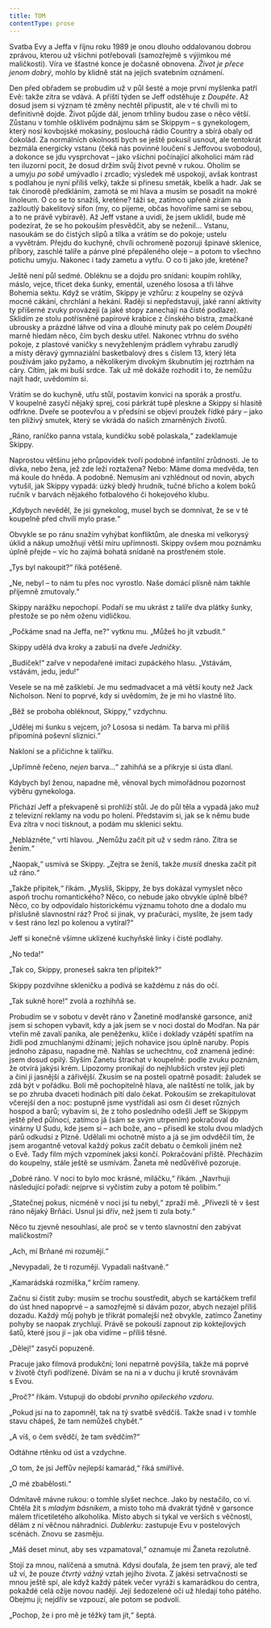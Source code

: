 ```yaml
---
title: TOM
contentType: prose
---
```


  

Svatba Evy a Jeffa v říjnu roku 1989 je onou dlouho oddalovanou dobrou zprávou, kterou už všichni potřebovali (samozřejmě s výjimkou mé maličkosti). Víra ve šťastné konce je dočasně obnovena. _Život je přece jenom dobrý_, mohlo by klidně stát na jejich svatebním oznámení.

  

Den před obřadem se probudím už v půl šesté a moje první myšlenka patří Evě: takže zítra se vdává. A příští týden se Jeff odstěhuje z _Doupěte_. Až dosud jsem si význam té změny nechtěl připustit, ale v té chvíli mi to definitivně dojde. Život půjde dál, jenom trhliny budou zase o něco větší. Zůstanu v tomhle ošklivém podnájmu sám se Skippym – s gynekologem, který nosí kovbojské mokasíny, poslouchá rádio Country a sbírá obaly od čokolád. Za normálních okolností bych se ještě pokusil usnout, ale tentokrát bezmála energicky vstanu (čeká nás povinné loučení s Jeffovou svobodou), a dokonce se jdu vysprchovat – jako všichni počínající alkoholici mám rád ten iluzorní pocit, že dosud držím svůj život pevně v rukou. Oholím se a umyju _po sobě_ umývadlo i zrcadlo; výsledek mě uspokojí, avšak kontrast s podlahou je nyní příliš velký, takže si přinesu smeták, kbelík a hadr. Jak se tak činorodě předkláním, zamotá se mi hlava a musím se posadit na mokré linoleum. O co se to snažíš, kreténe? táži se, zatímco upřeně zírám na zažloutlý bakelitový sifon (my, co pijeme, občas hovoříme sami se sebou, a to ne právě vybíravě). Až Jeff vstane a uvidí, že jsem uklidil, bude mě podezírat, že se ho pokouším přesvědčit, aby se neženil… Vstanu, nasoukám se do čistých slipů a tílka a vrátím se do pokoje; ustelu a vyvětrám. Přejdu do kuchyně, chvíli ochromeně pozoruji špinavé sklenice, příbory, zaschlé talíře a pánve plné přepáleného oleje – a potom to všechno potichu umyju. Nakonec i tady zametu a vytřu. O co ti jako jde, kreténe?

Ještě není půl sedmé. Obléknu se a dojdu pro snídani: koupím rohlíky, máslo, vejce, třicet deka šunky, ementál, uzeného lososa a tři láhve Bohemia sektu. Když se vrátím, Skippy je vzhůru: z koupelny se ozývá mocné cákání, chrchlání a hekání. Raději si nepředstavuji, jaké ranní aktivity ty příšerné zvuky provázejí (a jaké stopy zanechají na čisté podlaze). Sklidím ze stolu potřísněné papírové krabice z čínského bistra, zmačkané ubrousky a prázdné láhve od vína a dlouhé minuty pak po celém _Doupěti_ marně hledám něco, čím bych desku utřel. Nakonec vtrhnu do svého pokoje, z plastové vaničky s nevyžehleným prádlem vyhrabu zarudlý a místy děravý gymnaziální basketbalový dres s číslem 13, který léta používám jako pyžamo, a několikerým divokým škubnutím jej roztrhám na cáry. Cítím, jak mi buší srdce. Tak už mě dokáže rozhodit i to, že nemůžu najít hadr, uvědomím si.

Vrátím se do kuchyně, utřu stůl, postavím konvici na sporák a prostřu. V koupelně zasyčí nějaký sprej, cosi párkrát tupě pleskne a Skippy si hlasitě odfrkne. Dveře se pootevřou a v předsíni se objeví proužek řídké páry – jako ten plíživý smutek, který se vkrádá do našich zmarněných životů.

„Ráno, raníčko panna vstala, kundičku sobě polaskala,“ zadeklamuje Skippy.

Naprostou většinu jeho průpovídek tvoří podobné infantilní zrůdnosti. Je to dívka, nebo žena, jež zde leží roztažena? Nebo: Máme doma medvěda, ten má koule do hněda. A podobně. Nemusím ani vzhlédnout od novin, abych vytušil, jak Skippy vypadá: úzký bledý hrudník, tučné břicho a kolem boků ručník v barvách nějakého fotbalového či hokejového klubu.

„Kdybych nevěděl, že jsi gynekolog, musel bych se domnívat, že se v té koupelně před chvílí mylo prase.“

Obvykle se po ránu snažím vyhýbat konfliktům, ale dneska mi velkorysý úklid a nákup umožňují větší míru upřímnosti. Skippy ovšem mou poznámku úplně přejde – víc ho zajímá bohatá snídaně na prostřeném stole.

„Tys byl nakoupit?“ říká potěšeně.

„Ne, nebyl – to nám tu přes noc vyrostlo. Naše domácí plísně nám takhle příjemně zmutovaly.“

Skippy narážku nepochopí. Podaří se mu ukrást z talíře dva plátky šunky, přestože se po něm oženu vidličkou.

„Počkáme snad na Jeffa, ne?“ vytknu mu. „Můžeš ho jít vzbudit.“

Skippy udělá dva kroky a zabuší na dveře _Jedničky_.

„Budíček!“ zařve v nepodařené imitaci zupáckého hlasu. „Vstávám, vstávám, jedu, jedu!“

Vesele se na mě zašklebí. Je mu sedmadvacet a má větší kouty než Jack Nicholson. Není to poprvé, kdy si uvědomím, že je mi ho vlastně líto.

„Běž se proboha obléknout, Skippy,“ vzdychnu.

„Udělej mi šunku s vejcem, jo? Lososa si nedám. Ta barva mi příliš připomíná poševní sliznici.“

Nakloní se a přičichne k talířku.

„Upřímně řečeno, _nejen_ barva…“ zahihňá se a přikryje si ústa dlaní.

Kdybych byl ženou, napadne mě, věnoval bych mimořádnou pozornost výběru gynekologa.

Přichází Jeff a překvapeně si prohlíží stůl. Je do půl těla a vypadá jako muž z televizní reklamy na vodu po holení. Představím si, jak se k němu bude Eva zítra v noci tisknout, a podám mu sklenici sektu.

„Neblázněte,“ vrtí hlavou. „Nemůžu začít pít už v sedm ráno. Zítra se žením.“

„Naopak,“ usmívá se Skippy. „Zejtra se ženíš, takže _musíš_ dneska začít pít už ráno.“

„Takže přípitek,“ říkám. „Myslíš, Skippy, že bys dokázal vymyslet něco aspoň trochu romantického? Něco, co nebude jako obvykle úplně blbé? Něco, co by odpovídalo historickému významu tohoto dne a dodalo mu příslušně slavnostní ráz? Proč si jinak, vy pračuráci, myslíte, že jsem tady v šest ráno lezl po kolenou a vytíral?“

Jeff si konečně všimne uklizené kuchyňské linky i čisté podlahy.

„No teda!“

„Tak co, Skippy, proneseš sakra ten přípitek?“

Skippy pozdvihne skleničku a podívá se každému z nás do očí.

„Tak sukně hore!“ zvolá a rozhihňá se.

  

Probudím se v sobotu v devět ráno v Žanetině modřanské garsonce, aniž jsem si schopen vybavit, kdy a jak jsem se v noci dostal do Modřan. Na pár vteřin mě zavalí panika, ale peněženku, klíče i doklady vzápětí spatřím na židli pod zmuchlanými džínami; jejich nohavice jsou úplně naruby. Popis jednoho zápasu, napadne mě. Nahlas se uchechtnu, což znamená jediné: jsem dosud opilý. Slyším Žanetu štrachat v koupelně: podle zvuku poznám, že otvírá jakýsi krém. Lipozomy pronikají do nejhlubších vrstev její pleti a činí ji jasnější a zářivější. Zkusím se na posteli opatrně posadit: žaludek se zdá být v pořádku. Bolí mě pochopitelně hlava, ale naštěstí ne tolik, jak by se po zhruba dvaceti hodinách pití dalo čekat. Pokouším se zrekapitulovat včerejší den a noc: postupně jsme vystřídali asi osm či deset různých hospod a barů; vybavím si, že z toho posledního odešli Jeff se Skippym ještě před půlnocí, zatímco já (sám se svým utrpením) pokračoval do vinárny U Sudu, kde jsem si – ach bože, ano – přisedl ke stolu dvou mladých párů odkudsi z Plzně. Udělali mi ochotně místo a já se jim odvděčil tím, že jsem arogantně vetoval každý pokus začít debatu o čemkoli jiném než o Evě. Tady film mých vzpomínek jaksi končí. Pokračování příště. Přecházím do koupelny, stále ještě se usmívám. Žaneta mě nedůvěřivě pozoruje.

„Dobré ráno. V noci to bylo moc krásné, miláčku,“ říkám. „Navrhuji následující pořadí: nejprve si vyčistím zuby a potom tě políbím.“

„Statečnej pokus, nicméně v noci jsi tu nebyl,“ zpraží mě. „Přivezli tě v šest ráno nějaký Brňáci. Usnul jsi dřív, než jsem ti zula boty.“

Něco tu zjevně nesouhlasí, ale proč se v tento slavnostní den zabývat maličkostmi?

„Ach, mí Brňané mi rozumějí.“

„Nevypadali, že ti rozumějí. Vypadali naštvaně.“

„Kamarádská rozmíška,“ krčím rameny.

Začnu si čistit zuby: musím se trochu soustředit, abych se kartáčkem trefil do úst hned napoprvé – a samozřejmě si dávám pozor, abych nezajel příliš dozadu. Každý můj pohyb je třikrát pomalejší než obvykle, zatímco Žanetiny pohyby se naopak zrychlují. Právě se pokouší zapnout zip koktejlových šatů, které jsou jí – jak oba vidíme – příliš těsné.

„Dělej!“ zasyčí popuzeně.

Pracuje jako filmová produkční; loni nepatrně povýšila, takže má poprvé v životě čtyři podřízené. Dívám se na ni a v duchu ji krutě srovnávám s Evou.

„Proč?“ říkám. Vstupuji do období _prvního opileckého vzdoru_.

„Pokud jsi na to zapomněl, tak na tý svatbě svědčíš. Takže snad i v tomhle stavu chápeš, že tam nemůžeš chybět.“

„A víš, o čem svědčí, že tam svědčím?“

Odtáhne rtěnku od úst a vzdychne.

„O tom, že jsi Jeffův nejlepší kamarád,“ říká smířlivě.

„O mé zbabělosti.“

Odmítavě mávne rukou: o tomhle slyšet nechce. Jako by nestačilo, co ví. Chtěla žít s _mladým básníkem_, a místo toho má dvakrát týdně v garsonce málem třicetiletého alkoholika. Místo abych si tykal ve verších s věčností, dělám z ní věčnou náhradnici. _Dublerku_: zastupuje Evu v postelových scénách. Znovu se zasměju.

„Máš deset minut, aby ses vzpamatoval,“ oznamuje mi Žaneta rezolutně.

Stojí za mnou, nalíčená a smutná. Kdysi doufala, že jsem ten pravý, ale teď už ví, že pouze _čtvrtý vážný_ vztah jejího života. Z jakési setrvačnosti se mnou ještě spí, ale když každý pátek večer vyráží s kamarádkou do centra, pokaždé celá ožije novou nadějí. Její šedozelené oči už hledají toho pátého. Obejmu ji; nejdřív se vzpouzí, ale potom se podvolí.

„Pochop, že i pro mě je těžký tam jít,“ šeptá.
